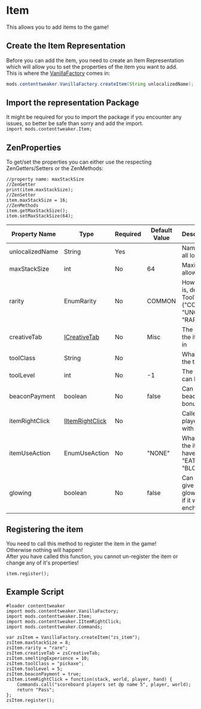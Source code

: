 # Item

This allows you to add items to the game!

## Create the Item Representation
Before you can add the item, you need to create an Item Representation which will allow you to set the properties of the item you want to add.  
This is where the [VanillaFactory](VanillaFactory) comes in:
```JAVA
mods.contenttweaker.VanillaFactory.createItem(String unlocalizedName);
```

## Import the representation Package
It might be required for you to import the package if you encounter any issues, so better be safe than sorry and add the import.  
`import mods.contenttweaker.Item;` 

## ZenProperties

To get/set the properties you can either use the respecting ZenGetters/Setters or the ZenMethods:
```
//property name: maxStackSize
//ZenGetter
print(item.maxStackSize);
//ZenSetter
item.maxStackSize = 16;
//ZenMethods
item.getMaxStackSize();
item.setMaxStackSize(64);
```

| Property Name   | Type                                                                                             | Required | Default Value | Description/Notes                                                                    |
|-----------------|--------------------------------------------------------------------------------------------------|----------|---------------|--------------------------------------------------------------------------------------|
| unlocalizedName | String                                                                                           | Yes      |               | Name, should be all lowercase                                                        |
| maxStackSize    | int                                                                                              | No       | 64            | Maximum items allowed in a Stack                                                     |
| rarity          | EnumRarity                                                                                       | No       | COMMON        | How rare an item is, determines ToolTip color ("COMMON", "UNCOMMON", "RARE", "EPIC") |
| creativeTab     | [ICreativeTab](Creative_Tab)                                                                     | No       | Misc          | The Creative tab the item will be put in                                             |
| toolClass       | String                                                                                           | No       |               | What block types the tool can break                                                  |
| toolLevel       | int                                                                                              | No       | -1            | The level of blocks can be broken                                                    |
| beaconPayment   | boolean                                                                                          | No       | false         | Can be given to a beacon to enable bonuses                                           |
| itemRightClick  | [IItemRightClick](/Mods/Contenttweaker/Vanilla/Advanced_Functionality/Functions/IItemRightClick) | No       |               | Called when the player right clicks with the item                                    |
| itemUseAction   | EnumUseAction                                                                                    | No       | "NONE"        | What animation the item use will have ("NONE", "EAT", "DRINK", "BLOCK", "BOW")       |
| glowing         | boolean                                                                                          | No       | false         | Can be used to give your item the glowing effect (as if it were enchanted).          |


## Registering the item
You need to call this method to register the item in the game!  
Otherwise nothing will happen!  
After you have called this function, you cannot un-register the item or change any of it's properties!

```
item.register();
```

## Example Script
```
#loader contenttweaker
import mods.contenttweaker.VanillaFactory;
import mods.contenttweaker.Item;
import mods.contenttweaker.IItemRightClick;
import mods.contenttweaker.Commands;

var zsItem = VanillaFactory.createItem("zs_item");
zsItem.maxStackSize = 8;
zsItem.rarity = "rare";
zsItem.creativeTab = zsCreativeTab;
zsItem.smeltingExperience = 10;
zsItem.toolClass = "pickaxe";
zsItem.toolLevel = 5;
zsItem.beaconPayment = true;
zsItem.itemRightClick = function(stack, world, player, hand) {
    Commands.call("scoreboard players set @p name 5", player, world);
    return "Pass";
};
zsItem.register();
```